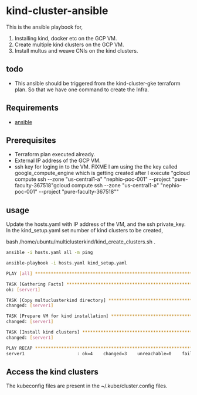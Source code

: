 # kind-cluster-ansible
This is the ansible playbook for,
1. Installing kind, docker etc on the GCP VM.
2. Create multiple kind clusters on the GCP VM.
3. Install multus and weave CNIs on the kind clusters.


## todo

- This ansible should be triggered from the kind-cluster-gke terraform plan. So that we have one command to create the Infra.


## Requirements
- [ansible](https://docs.ansible.com/ansible/latest/installation_guide/intro_installation.html#pip-install)

## Prerequisites
- Terraform plan executed already.
- External IP address of the GCP VM.
- ssh key for loging in to the VM. FIXME I am using the the key called google_compute_engine which is getting created after I execute "gcloud compute ssh --zone "us-central1-a" "nephio-poc-001"  --project "pure-faculty-367518"gcloud compute ssh --zone "us-central1-a" "nephio-poc-001"  --project "pure-faculty-367518"" 

## usage
Update the hosts.yaml with IP address of the VM, and the ssh private_key.
In the kind_setup.yaml set number of kind clusters to be created, 

bash /home/ubuntu/multiclusterkind/kind_create_clusters.sh <number of kind clusters>. 

```bash
ansible -i hosts.yaml all -m ping

ansible-playbook -i hosts.yaml kind_setup.yaml

PLAY [all] *******************************************************************************************

TASK [Gathering Facts] *******************************************************************************
ok: [server1]

TASK [Copy multuclusterkind directory] ***************************************************************
changed: [server1]

TASK [Prepare VM for kind installation] **************************************************************
changed: [server1]

TASK [Install kind clusters] *************************************************************************
changed: [server1]

PLAY RECAP *******************************************************************************************
server1                    : ok=4    changed=3    unreachable=0    failed=0    skipped=0    rescued=0    ignored=0
```

## Access the kind clusters
The kubeconfig files are present in the ~/.kube/cluster<n>.config files. 
